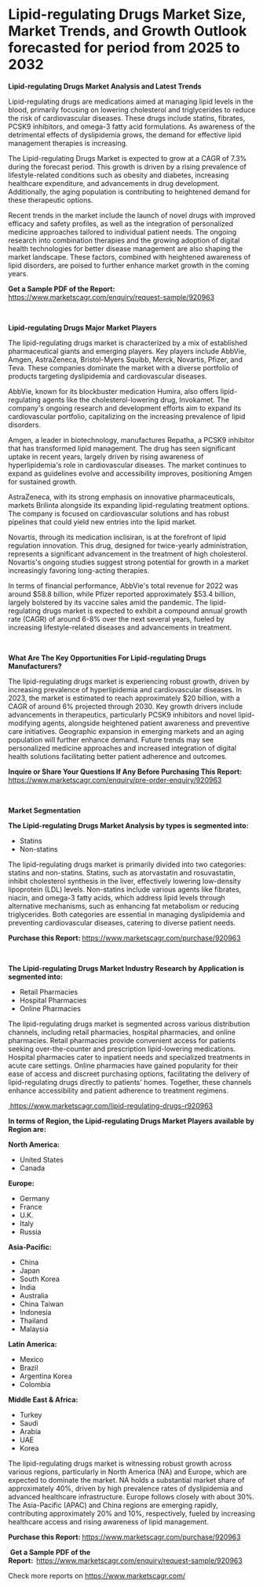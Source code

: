<p><h1>Lipid-regulating Drugs Market Size, Market Trends, and Growth Outlook forecasted for period from 2025 to 2032</h1></p><p><strong>Lipid-regulating Drugs Market Analysis and Latest Trends</strong></p>
<p><p>Lipid-regulating drugs are medications aimed at managing lipid levels in the blood, primarily focusing on lowering cholesterol and triglycerides to reduce the risk of cardiovascular diseases. These drugs include statins, fibrates, PCSK9 inhibitors, and omega-3 fatty acid formulations. As awareness of the detrimental effects of dyslipidemia grows, the demand for effective lipid management therapies is increasing.</p><p>The Lipid-regulating Drugs Market is expected to grow at a CAGR of 7.3% during the forecast period. This growth is driven by a rising prevalence of lifestyle-related conditions such as obesity and diabetes, increasing healthcare expenditure, and advancements in drug development. Additionally, the aging population is contributing to heightened demand for these therapeutic options. </p><p>Recent trends in the market include the launch of novel drugs with improved efficacy and safety profiles, as well as the integration of personalized medicine approaches tailored to individual patient needs. The ongoing research into combination therapies and the growing adoption of digital health technologies for better disease management are also shaping the market landscape. These factors, combined with heightened awareness of lipid disorders, are poised to further enhance market growth in the coming years.</p></p>
<p><strong>Get a Sample PDF of the Report:&nbsp;</strong> <a href="https://www.marketscagr.com/enquiry/request-sample/920963?utm_campaign=2990&utm_medium=2&utm_source=Github&utm_content=ia&utm_term=08032025&utm_id=lipid-regulating-drugs">https://www.marketscagr.com/enquiry/request-sample/920963</a></p>
<p>&nbsp;</p>
<p><strong>Lipid-regulating Drugs Major Market Players</strong></p>
<p><p>The lipid-regulating drugs market is characterized by a mix of established pharmaceutical giants and emerging players. Key players include AbbVie, Amgen, AstraZeneca, Bristol-Myers Squibb, Merck, Novartis, Pfizer, and Teva. These companies dominate the market with a diverse portfolio of products targeting dyslipidemia and cardiovascular diseases.</p><p>AbbVie, known for its blockbuster medication Humira, also offers lipid-regulating agents like the cholesterol-lowering drug, Invokamet. The company's ongoing research and development efforts aim to expand its cardiovascular portfolio, capitalizing on the increasing prevalence of lipid disorders.</p><p>Amgen, a leader in biotechnology, manufactures Repatha, a PCSK9 inhibitor that has transformed lipid management. The drug has seen significant uptake in recent years, largely driven by rising awareness of hyperlipidemia's role in cardiovascular diseases. The market continues to expand as guidelines evolve and accessibility improves, positioning Amgen for sustained growth.</p><p>AstraZeneca, with its strong emphasis on innovative pharmaceuticals, markets Brilinta alongside its expanding lipid-regulating treatment options. The company is focused on cardiovascular solutions and has robust pipelines that could yield new entries into the lipid market.</p><p>Novartis, through its medication inclisiran, is at the forefront of lipid regulation innovation. This drug, designed for twice-yearly administration, represents a significant advancement in the treatment of high cholesterol. Novartis's ongoing studies suggest strong potential for growth in a market increasingly favoring long-acting therapies.</p><p>In terms of financial performance, AbbVie's total revenue for 2022 was around $58.8 billion, while Pfizer reported approximately $53.4 billion, largely bolstered by its vaccine sales amid the pandemic. The lipid-regulating drugs market is expected to exhibit a compound annual growth rate (CAGR) of around 6-8% over the next several years, fueled by increasing lifestyle-related diseases and advancements in treatment.</p></p>
<p>&nbsp;</p>
<p><strong>What Are The Key Opportunities For Lipid-regulating Drugs Manufacturers?</strong></p>
<p><p>The lipid-regulating drugs market is experiencing robust growth, driven by increasing prevalence of hyperlipidemia and cardiovascular diseases. In 2023, the market is estimated to reach approximately $20 billion, with a CAGR of around 6% projected through 2030. Key growth drivers include advancements in therapeutics, particularly PCSK9 inhibitors and novel lipid-modifying agents, alongside heightened patient awareness and preventive care initiatives. Geographic expansion in emerging markets and an aging population will further enhance demand. Future trends may see personalized medicine approaches and increased integration of digital health solutions facilitating better patient adherence and outcomes.</p></p>
<p><strong>Inquire or Share Your Questions If Any Before Purchasing This Report:</strong> <a href="https://www.marketscagr.com/enquiry/pre-order-enquiry/920963?utm_campaign=2990&utm_medium=2&utm_source=Github&utm_content=ia&utm_term=08032025&utm_id=lipid-regulating-drugs">https://www.marketscagr.com/enquiry/pre-order-enquiry/920963</a></p>
<p>&nbsp;</p>
<p><strong>Market Segmentation</strong></p>
<p><strong>The Lipid-regulating Drugs Market Analysis by types is segmented into:</strong></p>
<p><ul><li>Statins</li><li>Non-statins</li></ul></p>
<p><p>The lipid-regulating drugs market is primarily divided into two categories: statins and non-statins. Statins, such as atorvastatin and rosuvastatin, inhibit cholesterol synthesis in the liver, effectively lowering low-density lipoprotein (LDL) levels. Non-statins include various agents like fibrates, niacin, and omega-3 fatty acids, which address lipid levels through alternative mechanisms, such as enhancing fat metabolism or reducing triglycerides. Both categories are essential in managing dyslipidemia and preventing cardiovascular diseases, catering to diverse patient needs.</p></p>
<p><strong>Purchase this Report:&nbsp;</strong><a href="https://www.marketscagr.com/purchase/920963?utm_campaign=2990&utm_medium=2&utm_source=Github&utm_content=ia&utm_term=08032025&utm_id=lipid-regulating-drugs">https://www.marketscagr.com/purchase/920963</a></p>
<p>&nbsp;</p>
<p><strong>The Lipid-regulating Drugs Market Industry Research by Application is segmented into:</strong></p>
<p><ul><li>Retail Pharmacies</li><li>Hospital Pharmacies</li><li>Online Pharmacies</li></ul></p>
<p><p>The lipid-regulating drugs market is segmented across various distribution channels, including retail pharmacies, hospital pharmacies, and online pharmacies. Retail pharmacies provide convenient access for patients seeking over-the-counter and prescription lipid-lowering medications. Hospital pharmacies cater to inpatient needs and specialized treatments in acute care settings. Online pharmacies have gained popularity for their ease of access and discreet purchasing options, facilitating the delivery of lipid-regulating drugs directly to patients' homes. Together, these channels enhance accessibility and patient adherence to treatment regimens.</p></p>
<p><a href="https://www.marketscagr.com/lipid-regulating-drugs-r920963?utm_campaign=2990&utm_medium=2&utm_source=Github&utm_content=ia&utm_term=08032025&utm_id=lipid-regulating-drugs">&nbsp;https://www.marketscagr.com/lipid-regulating-drugs-r920963</a></p>
<p><strong>In terms of Region, the Lipid-regulating Drugs Market Players available by Region are:</strong></p>
<p>
    <p> <strong> North America: </strong>
        <ul>
            <li>United States</li>
            <li>Canada</li>
        </ul>
        </p> 
    <p> <strong> Europe: </strong>
        <ul>
            <li>Germany</li>
            <li>France</li>
            <li>U.K.</li>
            <li>Italy</li>
            <li>Russia</li>
        </ul>
        </p> 
    <p> <strong> Asia-Pacific: </strong>
        <ul>
            <li>China</li>
            <li>Japan</li>
            <li>South Korea</li>
            <li>India</li>
            <li>Australia</li>
            <li>China Taiwan</li>
            <li>Indonesia</li>
            <li>Thailand</li>
            <li>Malaysia</li>
        </ul>
        </p> 
    <p> <strong> Latin America: </strong>
        <ul>
            <li>Mexico</li>
            <li>Brazil</li>
            <li>Argentina Korea</li>
            <li>Colombia</li>
        </ul>
        </p> 
    <p> <strong> Middle East & Africa: </strong>
        <ul>
            <li>Turkey</li>
            <li>Saudi</li>
            <li>Arabia</li>
            <li>UAE</li>
            <li>Korea</li>
        </ul>
    </p>
    </p>
<p><p>The lipid-regulating drugs market is witnessing robust growth across various regions, particularly in North America (NA) and Europe, which are expected to dominate the market. NA holds a substantial market share of approximately 40%, driven by high prevalence rates of dyslipidemia and advanced healthcare infrastructure. Europe follows closely with about 30%. The Asia-Pacific (APAC) and China regions are emerging rapidly, contributing approximately 20% and 10%, respectively, fueled by increasing healthcare access and rising awareness of lipid management.</p></p>
<p><strong>Purchase this Report: </strong><a href="https://www.marketscagr.com/purchase/920963?utm_campaign=2990&utm_medium=2&utm_source=Github&utm_content=ia&utm_term=08032025&utm_id=lipid-regulating-drugs">https://www.marketscagr.com/purchase/920963</a></p>
<p>&nbsp;<strong>Get a Sample PDF of the Report:&nbsp;&nbsp;</strong><a href="https://www.marketscagr.com/enquiry/request-sample/920963?utm_campaign=2990&utm_medium=2&utm_source=Github&utm_content=ia&utm_term=08032025&utm_id=lipid-regulating-drugs">https://www.marketscagr.com/enquiry/request-sample/920963</a></p>
<p><strong></strong></p>
<p>Check more reports on <a href="https://www.marketscagr.com/?utm_campaign=2990&utm_medium=2&utm_source=Github&utm_content=ia&utm_term=08032025&utm_id=lipid-regulating-drugs">https://www.marketscagr.com/</a></p>